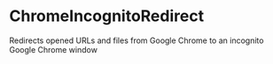 # ChromeIncognitoRedirect
Redirects opened URLs and files from Google Chrome to an incognito Google Chrome window
